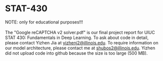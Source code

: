 # STAT-430

NOTE: only for educational purposes!!! <br /> <br />
The "Google reCAPTCHA v2 solver.pdf" is our final project report for UIUC STAT 430: Fundamentals in Deep Learning.
To ask about code in detail, please contact Yizhen Jia at yizhenj2@illinois.edu.
To require information on our model architecture, please contact me at shubos2@illinois.edu.
Yizhen did not upload code into github because the size is too large (500 MB). <br />


